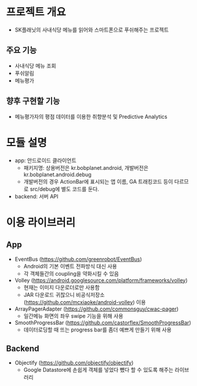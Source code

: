 # 프로젝트 개요
- SK플래닛의 사내식당 메뉴를 읽어와 스마트폰으로 푸쉬해주는 프로젝트

## 주요 기능
- 사내식당 메뉴 조회
- 푸쉬알림
- 메뉴평가

## 향후 구현할 기능
- 메뉴평가자의 평점 데이터를 이용한 취향분석 및 Predictive Analytics

# 모듈 설명
- app: 안드로이드 클라이언트
	- 패키지명: 상용버전은 kr.bobplanet.android, 개발버전은 kr.bobplanet.android.debug
	- 개발버전의 경우 ActionBar에 표시되는 앱 이름, GA 트래킹코드 등이 다르므로 src/debug에 별도 코드를 둔다.
- backend: 서버 API

# 이용 라이브러리
## App
- EventBus (https://github.com/greenrobot/EventBus)
	- Android의 기본 이벤트 전파방식 대신 사용
	- 각 객체들간의 coupling을 약화시킬 수 있음
- Volley (https://android.googlesource.com/platform/frameworks/volley)
	- 현재는 이미지 다운로더로만 사용함
	- JAR 다운로드 귀찮으니 비공식저장소(https://github.com/mcxiaoke/android-volley) 이용
- ArrayPagerAdapter (https://github.com/commonsguy/cwac-pager)
	- 일간메뉴 화면의 좌우 swipe 기능을 위해 사용
- SmoothProgressBar (https://github.com/castorflex/SmoothProgressBar)
	- 데이터로딩할 때 뜨는 progress bar를 좀더 예쁘게 만들기 위해 사용
	
## Backend
- Objectify (https://github.com/objectify/objectify)
	- Google Datastore에 손쉽게 객체를 넣었다 뺐다 할 수 있도록 해주는 라이브러리
